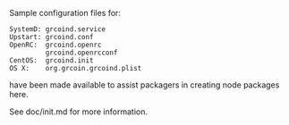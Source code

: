 Sample configuration files for:

```
SystemD: grcoind.service
Upstart: grcoind.conf
OpenRC:  grcoind.openrc
         grcoind.openrcconf
CentOS:  grcoind.init
OS X:    org.grcoin.grcoind.plist
```

have been made available to assist packagers in creating node packages here.

See doc/init.md for more information.


